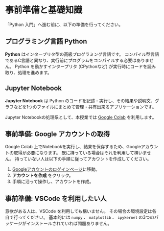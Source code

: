 # 事前準備と基礎知識

「Python 入門」へ進む前に、以下の準備を行ってください。

## プログラミング言語 Python

**Python** はインタープリタ型の高級プログラミング言語です。
コンパイル型言語であるC言語と異なり、実行前にプログラムをコンパイルする必要はありません。
Python を動かすインタープリタ (CPythonなど) が実行時にコードを読み取り、処理を進めます。

## Jupyter Notebook

**Jupyter Notebook** は Python のコードを記述・実行し、その結果や説明文、グラフなどを1つのファイルにまとめて管理・共有出来るアプリケーションです。

Jupyter Notebookの処理系として、本授業では [Google Colab](https://colab.research.google.com/) を利用します。

## 事前準備: Google アカウントの取得

Google Colab 上でNotebookを実行し、結果を保存するため、Googleアカウントの取得が必要になります。
既に持っている場合はそれを利用して構いません。
持っていない人は以下の手順に従ってアカウントを作成してください。

1. [Googleアカウントのログインページ](https://accounts.google.com/signin)に移動。
2. **アカウントを作成** をクリック。
3. 手順に沿って操作し、アカウントを作成。

## 事前準備: VSCode を利用したい人

意欲がある人は、VSCode を利用しても構いません。
その場合の環境設定は各自で行ってください。
基本的には `numpy` 、 `matplotlib` 、 `ipykernel` の3つのパッケージがインストールされていれば問題ありません。
